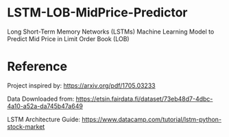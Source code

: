 # LSTM-LOB-MidPrice-Predictor
Long Short-Term Memory Networks (LSTMs) Machine Learning Model to Predict Mid Price in Limit Order Book (LOB)



# Reference
Project inspired by: https://arxiv.org/pdf/1705.03233 

Data Downloaded from: https://etsin.fairdata.fi/dataset/73eb48d7-4dbc-4a10-a52a-da745b47a649

LSTM Architecture Guide: https://www.datacamp.com/tutorial/lstm-python-stock-market
